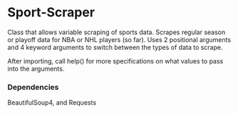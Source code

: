 # Sport-Scraper

Class that allows variable scraping of sports data. Scrapes regular season or playoff data for NBA or NHL players (so far). Uses 2 positional arguments and 4 keyword arguments to switch between the types of data to scrape. 

After importing, call help() for more specifications on what values to pass into the arguments. 

### Dependencies

BeautifulSoup4, and Requests
